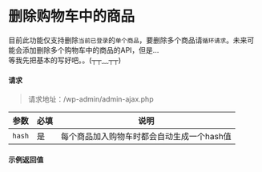 # 删除购物车中的商品
目前此功能仅支持删除`当前已登录`的``单个商品``，要删除多个商品请``循环请求``。未来可能会添加删除多个购物车中的商品的API，但是...  
等我先把基本的写好吧。。(┬┬﹏┬┬)

<!-- tabs:start -->
#### **请求**
> 请求地址：/wp-admin/admin-ajax.php

|参数|必填|说明|
|---|---|---|
|`hash`|是|每个商品加入购物车时都会自动生成一个hash值|

#### **示例返回值**

<!-- tabs:end -->